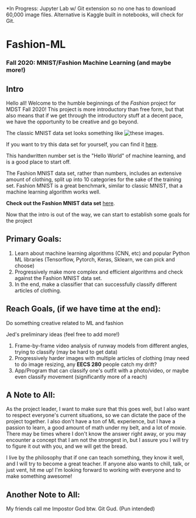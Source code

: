 *In Progress: Jupyter Lab w/ Git extension so no one has to download 60,000 image files. Alternative is Kaggle built in notebooks, will check for Git. 



# Fashion-ML

### Fall 2020: MNIST/Fashion Machine Learning (and maybe more!)

## Intro

Hello all! Welcome to the humble beginnings of the *Fashion* project for MDST Fall 2020! This project is more introductory than free form, but that also means that if we get through the introductory stuff at a decent pace, we have the opportunity to be creative and go beyond. 

The classic MNIST data set looks something like ![these images](https://3qeqpr26caki16dnhd19sv6by6v-wpengine.netdna-ssl.com/wp-content/uploads/2019/02/Plot-of-a-Subset-of-Images-from-the-MNIST-Dataset.png). 

If you want to try this data set for yourself, you can find it [here](http://yann.lecun.com/exdb/mnist/). 

This handwritten number set is the "Hello World" of machine learning, and is a good place to start off. 

The Fashion MNIST data set, rather than numbers, includes an extensive amount of clothing, split up into 10 categories for the sake of the training set. Fashion MNIST is a great benchmark, similar to classic MNIST, that a machine learning algorithm works well. 

**Check out the Fashion MNIST data set** [here](https://www.kaggle.com/zalando-research/fashionmnist).

Now that the intro is out of the way, we can start to establish some goals for the project

## Primary Goals:
1.  Learn about machine learning algorithms (CNN, etc) and popular Python ML libraries (Tensorflow, Pytorch, Keras, Sklearn, we can pick and choose) 
2.  Progressively make more complex and efficient algorithms and check against the Fashion MNIST data set. 
3.  In the end, make a classifier that can successfully classify different articles of clothing. 

## Reach Goals, (if we have time at the end):

Do something creative related to ML and fashion

Jed's preliminary ideas (feel free to add more!)
1. Frame-by-frame video analysis of runway models from different angles, trying to classify (may be hard to get data)
2. Progressively harder images with multiple articles of clothing (may need to do image resizing, any **EECS 280** people catch my drift?
3. App/Program that can classify one's outfit with a photo/video, or maybe even classify movement (significantly more of a reach)






## A Note to All:

As the project leader, I want to make sure that this goes well, but I also want to respect everyone's current situations, so we can dictate the pace of the project together. I also don't have a ton of ML experience, but I have a passion to learn, a good amount of math under my belt, and a lot of moxie. There may be times where I don't know the answer right away, or you may encounter a concept that I am not the strongest in, but I assure you I will try to figure it out with you, and we will get the bread. 

I live by the philosophy that if one can teach something, they know it well, and I will try to become a great teacher. If anyone also wants to chill, talk, or just vent, hit me up! I'm looking forward to working with everyone and to make something awesome!

## Another Note to All:

My friends call me Impostor God btw. Git Gud. (Pun intended)

